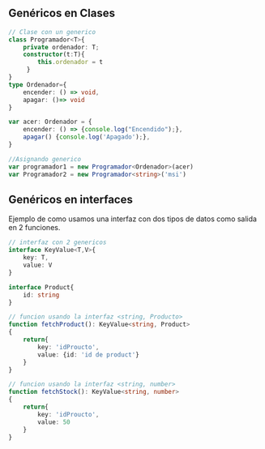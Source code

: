 ## Genéricos en Clases

```typescript title="Genericos en Clases"
// Clase con un generico
class Programador<T>{
    private ordenador: T;
    constructor(t:T){
        this.ordenador = t
     }
}
type Ordenador={
    encender: () => void,
    apagar: ()=> void
} 

var acer: Ordenador = {
    encender: () => {console.log("Encendido");},
    apagar() {console.log('Apagado');},
}

//Asignando generico 
var programador1 = new Programador<Ordenador>(acer)
var Programador2 = new Programador<string>('msi')
```


## Genéricos en interfaces

Ejemplo de como usamos una interfaz con dos tipos de datos como salida en 2 funciones.

```typescript title="Genericos en interface"
// interfaz con 2 genericos
interface KeyValue<T,V>{
    key: T,
    value: V
}

interface Product{
    id: string
} 

// funcion usando la interfaz <string, Producto>
function fetchProduct(): KeyValue<string, Product>
{
    return{
        key: 'idProucto',
        value: {id: 'id de product'}
    }
}

// funcion usando la interfaz <string, number>
function fetchStock(): KeyValue<string, number>
{
    return{
        key: 'idProucto',
        value: 50
    }
}
```